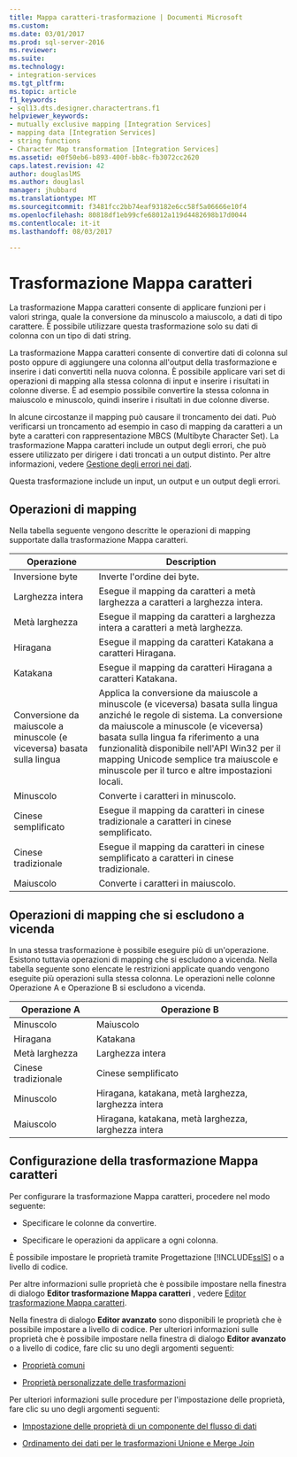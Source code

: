 ```yaml
---
title: Mappa caratteri-trasformazione | Documenti Microsoft
ms.custom: 
ms.date: 03/01/2017
ms.prod: sql-server-2016
ms.reviewer: 
ms.suite: 
ms.technology:
- integration-services
ms.tgt_pltfrm: 
ms.topic: article
f1_keywords:
- sql13.dts.designer.charactertrans.f1
helpviewer_keywords:
- mutually exclusive mapping [Integration Services]
- mapping data [Integration Services]
- string functions
- Character Map transformation [Integration Services]
ms.assetid: e0f50eb6-b893-400f-bb8c-fb3072cc2620
caps.latest.revision: 42
author: douglaslMS
ms.author: douglasl
manager: jhubbard
ms.translationtype: MT
ms.sourcegitcommit: f3481fcc2bb74eaf93182e6cc58f5a06666e10f4
ms.openlocfilehash: 80818df1eb99cfe68012a119d4482698b17d0044
ms.contentlocale: it-it
ms.lasthandoff: 08/03/2017

---
```

# <a name="character-map-transformation"></a>Trasformazione Mappa caratteri
  La trasformazione Mappa caratteri consente di applicare funzioni per i valori stringa, quale la conversione da minuscolo a maiuscolo, a dati di tipo carattere. È possibile utilizzare questa trasformazione solo su dati di colonna con un tipo di dati string.  
  
 La trasformazione Mappa caratteri consente di convertire dati di colonna sul posto oppure di aggiungere una colonna all'output della trasformazione e inserire i dati convertiti nella nuova colonna. È possibile applicare vari set di operazioni di mapping alla stessa colonna di input e inserire i risultati in colonne diverse. È ad esempio possibile convertire la stessa colonna in maiuscolo e minuscolo, quindi inserire i risultati in due colonne diverse.  
  
 In alcune circostanze il mapping può causare il troncamento dei dati. Può verificarsi un troncamento ad esempio in caso di mapping da caratteri a un byte a caratteri con rappresentazione MBCS (Multibyte Character Set). La trasformazione Mappa caratteri include un output degli errori, che può essere utilizzato per dirigere i dati troncati a un output distinto. Per altre informazioni, vedere [Gestione degli errori nei dati](../../../integration-services/data-flow/error-handling-in-data.md).  
  
 Questa trasformazione include un input, un output e un output degli errori.  
  
## <a name="mapping-operations"></a>Operazioni di mapping  
 Nella tabella seguente vengono descritte le operazioni di mapping supportate dalla trasformazione Mappa caratteri.  
  
|Operazione|Description|  
|---------------|-----------------|  
|Inversione byte|Inverte l'ordine dei byte.|  
|Larghezza intera|Esegue il mapping da caratteri a metà larghezza a caratteri a larghezza intera.|  
|Metà larghezza|Esegue il mapping da caratteri a larghezza intera a caratteri a metà larghezza.|  
|Hiragana|Esegue il mapping da caratteri Katakana a caratteri Hiragana.|  
|Katakana|Esegue il mapping da caratteri Hiragana a caratteri Katakana.|  
|Conversione da maiuscole a minuscole (e viceversa) basata sulla lingua|Applica la conversione da maiuscole a minuscole (e viceversa) basata sulla lingua anziché le regole di sistema. La conversione da maiuscole a minuscole (e viceversa) basata sulla lingua fa riferimento a una funzionalità disponibile nell'API Win32 per il mapping Unicode semplice tra maiuscole e minuscole per il turco e altre impostazioni locali.|  
|Minuscolo|Converte i caratteri in minuscolo.|  
|Cinese semplificato|Esegue il mapping da caratteri in cinese tradizionale a caratteri in cinese semplificato.|  
|Cinese tradizionale|Esegue il mapping da caratteri in cinese semplificato a caratteri in cinese tradizionale.|  
|Maiuscolo|Converte i caratteri in maiuscolo.|  
  
## <a name="mutually-exclusive-mapping-operations"></a>Operazioni di mapping che si escludono a vicenda  
 In una stessa trasformazione è possibile eseguire più di un'operazione. Esistono tuttavia operazioni di mapping che si escludono a vicenda. Nella tabella seguente sono elencate le restrizioni applicate quando vengono eseguite più operazioni sulla stessa colonna. Le operazioni nelle colonne Operazione A e Operazione B si escludono a vicenda.  
  
|Operazione A|Operazione B|  
|-----------------|-----------------|  
|Minuscolo|Maiuscolo|  
|Hiragana|Katakana|  
|Metà larghezza|Larghezza intera|  
|Cinese tradizionale|Cinese semplificato|  
|Minuscolo|Hiragana, katakana, metà larghezza, larghezza intera|  
|Maiuscolo|Hiragana, katakana, metà larghezza, larghezza intera|  
  
## <a name="configuration-of-the-character-map-transformation"></a>Configurazione della trasformazione Mappa caratteri  
 Per configurare la trasformazione Mappa caratteri, procedere nel modo seguente:  
  
-   Specificare le colonne da convertire.  
  
-   Specificare le operazioni da applicare a ogni colonna.  
  
 È possibile impostare le proprietà tramite Progettazione [!INCLUDE[ssIS](../../../includes/ssis-md.md)] o a livello di codice.  
  
 Per altre informazioni sulle proprietà che è possibile impostare nella finestra di dialogo **Editor trasformazione Mappa caratteri** , vedere [Editor trasformazione Mappa caratteri](../../../integration-services/data-flow/transformations/character-map-transformation-editor.md).  
  
 Nella finestra di dialogo **Editor avanzato** sono disponibili le proprietà che è possibile impostare a livello di codice. Per ulteriori informazioni sulle proprietà che è possibile impostare nella finestra di dialogo **Editor avanzato** o a livello di codice, fare clic su uno degli argomenti seguenti:  
  
-   [Proprietà comuni](http://msdn.microsoft.com/library/51973502-5cc6-4125-9fce-e60fa1b7b796)  
  
-   [Proprietà personalizzate delle trasformazioni](../../../integration-services/data-flow/transformations/transformation-custom-properties.md)  
  
 Per ulteriori informazioni sulle procedure per l'impostazione delle proprietà, fare clic su uno degli argomenti seguenti:  
  
-   [Impostazione delle proprietà di un componente del flusso di dati](../../../integration-services/data-flow/set-the-properties-of-a-data-flow-component.md)  
  
-   [Ordinamento dei dati per le trasformazioni Unione e Merge Join](../../../integration-services/data-flow/transformations/sort-data-for-the-merge-and-merge-join-transformations.md)  
  
  
